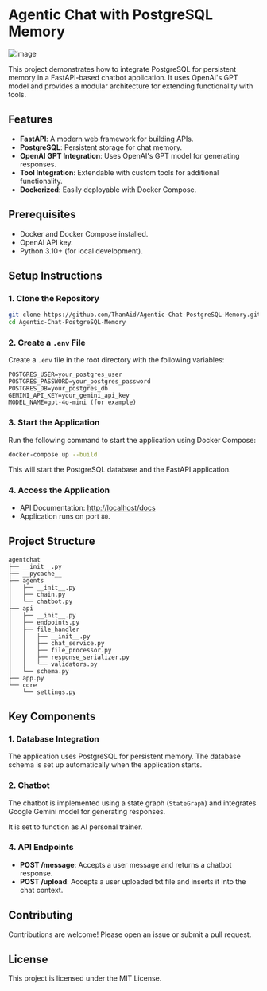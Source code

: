 # Agentic Chat with PostgreSQL Memory

![image](https://github.com/user-attachments/assets/6fdb0107-72ed-45ab-bebd-b37e8bc11f01)

This project demonstrates how to integrate PostgreSQL for persistent memory in a FastAPI-based chatbot application. It uses OpenAI's GPT model and provides a modular architecture for extending functionality with tools.

## Features

- **FastAPI**: A modern web framework for building APIs.
- **PostgreSQL**: Persistent storage for chat memory.
- **OpenAI GPT Integration**: Uses OpenAI's GPT model for generating responses.
- **Tool Integration**: Extendable with custom tools for additional functionality.
- **Dockerized**: Easily deployable with Docker Compose.

## Prerequisites

- Docker and Docker Compose installed.
- OpenAI API key.
- Python 3.10+ (for local development).

## Setup Instructions

### 1. Clone the Repository

```bash
git clone https://github.com/ThanAid/Agentic-Chat-PostgreSQL-Memory.git
cd Agentic-Chat-PostgreSQL-Memory
```

### 2. Create a `.env` File

Create a `.env` file in the root directory with the following variables:

```env
POSTGRES_USER=your_postgres_user
POSTGRES_PASSWORD=your_postgres_password
POSTGRES_DB=your_postgres_db
GEMINI_API_KEY=your_gemini_api_key
MODEL_NAME=gpt-4o-mini (for example)
```

### 3. Start the Application

Run the following command to start the application using Docker Compose:

```bash
docker-compose up --build
```

This will start the PostgreSQL database and the FastAPI application.

### 4. Access the Application

- API Documentation: [http://localhost/docs](http://localhost/docs)
- Application runs on port `80`.

## Project Structure

```
agentchat
├── __init__.py
├── __pycache__
├── agents
│   ├── __init__.py
│   ├── chain.py
│   └── chatbot.py
├── api
│   ├── __init__.py
│   ├── endpoints.py
│   ├── file_handler
│   │   ├── __init__.py
│   │   ├── chat_service.py
│   │   ├── file_processor.py
│   │   ├── response_serializer.py
│   │   └── validators.py
│   └── schema.py
├── app.py
└── core
    └── settings.py
```

## Key Components

### 1. **Database Integration**

The application uses PostgreSQL for persistent memory. The database schema is set up automatically when the application starts.

### 2. **Chatbot**

The chatbot is implemented using a state graph (`StateGraph`) and integrates Google Gemini model for generating responses.

It is set to function as AI personal trainer.

### 4. **API Endpoints**

- **POST /message**: Accepts a user message and returns a chatbot response.
- **POST /upload**: Accepts a user uploaded txt file and inserts it into the chat context.


## Contributing

Contributions are welcome! Please open an issue or submit a pull request.

## License

This project is licensed under the MIT License.
